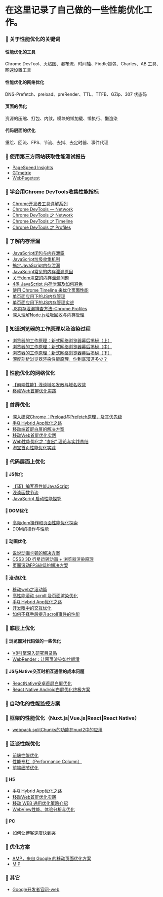 # 在这里记录了自己做的一些性能优化工作。

### :closed_book: 关于性能优化的关键词

#### 性能优化的工具

Chrome DevTool、火焰图、瀑布流、时间轴、Fiddle抓包、Charles、AB 工具、网速设置工具

#### 性能优化的网络优化

DNS-Prefetch、preload、preRender、TTL、TTFB、GZip、307 状态码

#### 页面的优化

资源的压缩、打包、内敛，模块的懒加载、懒执行、懒渲染

#### 代码层面的优化

重绘、回流、FPS、节流、去抖、去定时器、事件代理



### :closed_book: 使用第三方网站获取性能测试报告

- [PageSpeed Insights](https://developers.google.com/speed/pagespeed/insights/)
- [GTmetrix](https://gtmetrix.com/)
- [WebPagetest](https://www.webpagetest.org/)



### :closed_book: 学会用Chrome DevTools收集性能指标

- [Chrome开发者工具详解系列](http://web.jobbole.com/89079/)
- [Chrome DevTools — Network](https://segmentfault.com/a/1190000008407729)
- [Chrome DevTools 之 Network](http://www.jianshu.com/p/471950517b07)
- [Chrome DevTools 之 Timeline](http://www.jianshu.com/p/b8cdcd9bfad8)
- [Chrome DevTools 之 Profiles](http://www.jianshu.com/p/504bde348956)



### :closed_book: 了解内存泄漏

- [JavaScript闭包与内存泄露](https://github.com/huangtubiao/performance-optimization-road/blob/master/article/JavaScript闭包与内存泄露.md)
- [JavaScript垃圾收集机制](https://github.com/huangtubiao/performance-optimization-road/blob/master/article/JavaScript垃圾收集机制.md)
- [搞定JavaScript内存泄漏](https://boke.io/gao-ding-nei-cun-xie-lou/)
- [JavaScript常见的内存泄漏原因](https://boke.io/javascriptnei-chang-jian-nei-cun-xie-lou-yuan-yin/)
- [关于dom清空的内存泄漏问题](https://boke.io/guan-yu-domqing-kong-de-nei-cun-xie-lu-wen-ti/)
- [4类 JavaScript 内存泄漏及如何避免](http://jinlong.github.io/2016/05/01/4-Types-of-Memory-Leaks-in-JavaScript-and-How-to-Get-Rid-Of-Them/)
- [使用 Chrome Timeline 来优化页面性能](https://blog.coding.net/blog/Chome-Timeline)
- [单页面应用下的JS内存管理](http://mp.weixin.qq.com/s?__biz=MjM5MTA1MjAxMQ==&mid=2651225853&idx=1&sn=e2a7686a9eea4775eaf4065e002cc4d5&chksm=bd49a7798a3e2e6f8bdaa3d07c99ddf2ae4802afa708c08762ab2a58aaa48004d4e38cc9939b&scene=21#wechat_redirect)
- [单页面应用下的JS内存管理实战](http://mp.weixin.qq.com/s?__biz=MjM5MTA1MjAxMQ==&mid=2651225864&idx=1&sn=292dd36cbcbb7d57c67718752ceaf6d0&chksm=bd49a68c8a3e2f9aa91e21741e1b7a6c46119d68ad1f8e8ad8578f302b18f304e3b345c10c76&mpshare=1&scene=23&srcid=0224iCeq1IV4iqbA42OSOYxi%23rd)
- [JS内存泄漏排查方法-Chrome Profiles](http://caibaojian.com/chrome-profiles.html)
- [深入理解Node.js垃圾回收与内存管理](http://www.jianshu.com/p/4129a3fce7bb)



### :closed_book: 知道浏览器的工作原理以及渲染过程

- [浏览器的工作原理：新式网络浏览器幕后揭秘（上）](http://mp.weixin.qq.com/s/ux2QduYgN_LMjLhmMg8ToA)
- [浏览器的工作原理：新式网络浏览器幕后揭秘（中）](http://mp.weixin.qq.com/s?__biz=MjM5MTA1MjAxMQ==&mid=2651226390&idx=2&sn=b25a894eab68f98d65e23c5ea24b8b73&chksm=bd4958928a3ed184d09d15661414e889116e0a3f0e37ce89b40ad8ddfe67efa24380e3443cd7&mpshare=1&scene=23&srcid=0423abTS9uh9nRZmSfv3SYjG#rd)
- [浏览器的工作原理：新式网络浏览器幕后揭秘（下）](http://mp.weixin.qq.com/s?__biz=MjM5MTA1MjAxMQ==&mid=2651226390&idx=3&sn=c4aa43af945ad73250b7ea71ae5816f8&chksm=bd4958928a3ed1849a47b139a3bd6884b2424638ba47f6f2b4939fe969fb405fb358edac59e1&mpshare=1&scene=23&srcid=0423bMoeJZYRTd5OmFgjLu7R#rd)
- [深度剖析浏览器渲染性能原理，你到底知道多少？](http://www.jianshu.com/p/a32b890c29b1)



### :closed_book: 性能优化的网络优化

- [【前端性能】浅谈域名发散与域名收敛 ](https://github.com/chokcoco/cnblogsArticle/issues/1)
- [移动Web首屏优化实践 ](https://github.com/huangtubiao/web-performance-optimization/blob/master/PDF/%E7%A7%BB%E5%8A%A8Web%E9%A6%96%E5%B1%8F%E4%BC%98%E5%8C%96%E5%AE%9E%E8%B7%B5.pdf)



### :closed_book: 首屏优化

- [深入研究Chrome：Preload与Prefetch原理，及其优先级](http://www.10tiao.com/html/184/201704/2247485131/1.html)
- [手Q Hybrid App优化之路](https://github.com/huangtubiao/web-performance-optimization/blob/master/PDF/%E6%89%8BQ%20Hybrid%20App%E4%BC%98%E5%8C%96%E4%B9%8B%E8%B7%AF.pdf)
- [移动端首屏白屏的解决方案]()
- [移动Web首屏优化实践](https://github.com/huangtubiao/web-performance-optimization/blob/master/PDF/%E7%A7%BB%E5%8A%A8Web%E9%A6%96%E5%B1%8F%E4%BC%98%E5%8C%96%E5%AE%9E%E8%B7%B5.pdf)
- [Web性能优化之 “直出” 理论与实践总结](https://segmentfault.com/a/1190000005641012)
- [淘宝首页性能优化实践](http://taobaofed.org/blog/2016/04/05/optimize-in-tbhome/)


### :closed_book: 代码层面上优化

#### :book: JS优化

- [【译】编写高性能JavaScript](http://www.alloyteam.com/2012/11/performance-writing-efficient-javascript/#prettyPhoto)
- [浅谈函数节流](http://www.alloyteam.com/2012/11/javascript-throttle/)
- [JavaScript 启动性能探究](https://github.com/xitu/gold-miner/blob/master/TODO/javascript-start-up-performance.md)

#### :book: DOM优化

- [高频dom操作和页面性能优化探索](https://segmentfault.com/p/1210000008426904/read)
- [DOM的操作与性能](https://github.com/huangtubiao/performance-optimization-road/blob/master/article/DOM的操作与性能.md)

#### :book: 动画优化

- [说说动画卡顿的解决方案](https://segmentfault.com/a/1190000006708777)
- [CSS3 3D 行星运转动画 + 浏览器渲染原理](http://web.jobbole.com/85993/)
- [页面滚动FPS较低的解决方案]()

#### :book: 滚动优化

- [移动web之滚动篇](http://www.alloyteam.com/2017/04/secrets-of-mobile-web-scroll-bars-and-drop-refresh/)
- [高性能滚动 scroll 及页面渲染优化](http://web.jobbole.com/86158/)
- [手Q Hybrid App优化之路](https://github.com/huangtubiao/web-performance-optimization/blob/master/PDF/%E6%89%8BQ%20Hybrid%20App%E4%BC%98%E5%8C%96%E4%B9%8B%E8%B7%AF.pdf)
- [开发眼中的交互优化](https://github.com/huangtubiao/web-performance-optimization/blob/master/PDF/%E5%BC%80%E5%8F%91%E7%9C%BC%E4%B8%AD%E7%9A%84%E4%BA%A4%E4%BA%92%E4%BC%98%E5%8C%96.pdf)
- [如何不择手段提升scroll事件的性能](https://zhuanlan.zhihu.com/p/30078937?utm_medium=social&utm_source=wechat_session)


### :closed_book: 底层上优化

#### :book: 浏览器对代码做的一些优化

- [V8引擎深入研究目录贴](https://segmentfault.com/a/1190000008618731)
- [WebRender：让网页渲染如丝顺滑](http://www.zcfy.cc/article/4386?from=timeline&isappinstalled=0)

#### :book: JS与Native交互时相互通信的成本问题

- [ReactNative安卓首屏白屏优化](https://github.com/cnsnake11/blog/blob/master/ReactNative%E5%BC%80%E5%8F%91%E6%8C%87%E5%AF%BC/ReactNative%E5%AE%89%E5%8D%93%E9%A6%96%E5%B1%8F%E7%99%BD%E5%B1%8F%E4%BC%98%E5%8C%96.md)
- [React Native Android白屏优化终极方案](https://blog.csdn.net/voidmain_123/article/details/73549825)


### :closed_book: 自动化的性能监控方案



### :closed_book: 框架的性能优化（Nuxt.js|Vue.js|React|React Native）
- [webpack splitChunks的功能在nuxt2中的应用](https://www.jianshu.com/p/54ad0d1d43e4?utm_campaign=maleskine&utm_content=note&utm_medium=seo_notes&utm_source=recommendation)

### :closed_book: 泛谈性能优化

- [前端性能优化](http://ymfe.tech/blog/2016-09-24-fe-performance-optimization/)
- [性能专栏（Performance Column）](https://github.com/barretlee/performance-column)
- [前端细节优化](https://github.com/kangkk/web_performance_optimization)

#### :book: H5
- [手Q Hybrid App优化之路](https://github.com/huangtubiao/web-performance-optimization/blob/master/PDF/%E6%89%8BQ%20Hybrid%20App%E4%BC%98%E5%8C%96%E4%B9%8B%E8%B7%AF.pdf)
- [移动Web首屏优化实践 ](https://github.com/huangtubiao/web-performance-optimization/blob/master/PDF/%E7%A7%BB%E5%8A%A8Web%E9%A6%96%E5%B1%8F%E4%BC%98%E5%8C%96%E5%AE%9E%E8%B7%B5.pdf)
- [移动 WEB 通用优化策略介绍](https://imququ.com/post/wpo-of-mobile-web-1.html)
- [WebView性能、体验分析与优化](http://tech.meituan.com/WebViewPerf.html)

#### :book: PC
- [如何让博客速度快到哭](https://ppt.baomitu.com/d/a8a49a00?from=timeline&isappinstalled=0#/1)

### :closed_book: 优化方案

- [AMP，来自 Google 的移动页面优化方案](https://imququ.com/post/amp-project.html)
- [MIP](https://www.mipengine.org/)

### :closed_book: 其它

- [Google开发者官网-web](https://developers.google.com/web/?hl=zh-cn)
